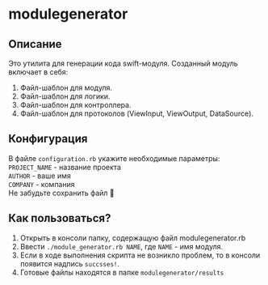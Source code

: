 # modulegenerator

## Описание
Это утилита для генерации кода swift-модуля. Созданный модуль включает в себя:
1. Файл-шаблон для модуля.
2. Файл-шаблон для логики.
3. Файл-шаблон для контроллера.
4. Файл-шаблон для протоколов (ViewInput, ViewOutput, DataSource).

## Конфигурация
В файле ```configuration.rb``` укажите необходимые параметры:<br>
```PROJECT_NAME``` - название проекта<br> 
```AUTHOR``` - ваше имя<br>
```COMPANY``` - компания<br>
Не забудьте сохранить файл 🙂

## Как пользоваться?
1. Открыть в консоли папку, содержащую файл modulegenerator.rb
2. Ввести ```./module_generator.rb NAME```, где ```NAME``` - имя модуля.
3. Если в ходе выполнения скрипта не возникло проблем, то в консоли появится надпись ```succsses!```.
4. Готовые файлы находятся в папке ```modulegenerator/results```
